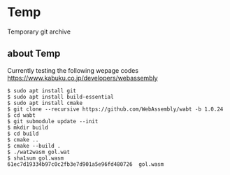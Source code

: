 # Temp
Temporary git archive

## about Temp

Currently testing the following wepage codes
https://www.kabuku.co.jp/developers/webassembly

```console
$ sudo apt install git
$ sudo apt install build-essential
$ sudo apt install cmake
$ git clone --recursive https://github.com/WebAssembly/wabt -b 1.0.24
$ cd wabt
$ git submodule update --init
$ mkdir build
$ cd build
$ cmake ..
$ cmake --build .
$ ./wat2wasm gol.wat
$ sha1sum gol.wasm
61ec7d19334b97c0c2fb3e7d901a5e96fd480726  gol.wasm
```
